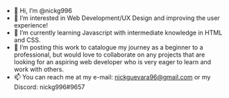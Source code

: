 - 👋 Hi, I’m @nickg996
- 👀 I’m interested in Web Development/UX Design and improving the user experience!
- 🌱 I’m currently learning Javascript with intermediate knowledge in HTML and CSS.
- 💞️ I’m posting this work to catalogue my journey as a beginner to a professional, but would love to collaborate on any projects that are looking for an aspiring web developer
who is very eager to learn and work with others.
- 📫 You can reach me at my e-mail: nickguevara96@gmail.com or my Discord: nickg996#9657 

